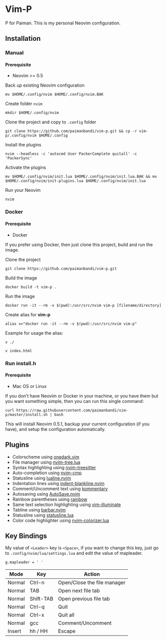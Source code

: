 # Vim-P

P for Paiman. This is my personal Neovim configuration.


## Installation

### Manual

#### Prerequisite

- Neovim >= 0.5

Back up existing Neovim configuration

    mv $HOME/.config/nvim $HOME/.config/nvim.BAK


Create folder `nvim`

    mkdir $HOME/.config/nvim


Clone the project and copy to `.config` folder

    git clone https://github.com/paimanbandi/vim-p.git && cp -r vim-p/.config/nvim $HOME/.config


Install the plugins

    nvim --headless -c 'autocmd User PackerComplete quitall' -c 'PackerSync'


Activate the plugins

    mv $HOME/.config/nvim/init.lua $HOME/.config/nvim/init.lua.BAK && mv $HOME/.config/nvim/init-plugins.lua $HOME/.config/nvim/init.lua


Run your Neovim

    nvim


### Docker

#### Prerequisite

- Docker

If you prefer using Docker, then just clone this project, build and run the image.

Clone the project

    git clone https://github.com/paimanbandi/vim-p.git


Build the image

    docker build -t vim-p .


Run the image

    docker run -it --rm -v $(pwd):/usr/src/nvim vim-p [filename/directory]


Create alias for **vim-p**

    alias v="docker run -it --rm -v $(pwd):/usr/src/nvim vim-p"


Example for usage the alias:

    v ./

    v index.html


### Run install.h

#### Prerequisite

- Mac OS or Linux


If you don't have Neovim or Docker in your machine, or you have them but you want something simple, then you can run this single command:

    curl https://raw.githubusercontent.com/paimanbandi/vim-p/master/install.sh | bash


This will install Neovim 0.5.1, backup your current configuration (if you have), and setup the configuration automatically.


## Plugins

- Colorscheme using [onedark.vim](https://github.com/joshdick/onedark.vim)
- File manager using [nvim-tree.lua](https://github.com/kyazdani42/nvim-tree.lua)
- Syntax highlighting using [nvim-treesitter](https://github.com/nvim-treesitter/nvim-treesitter)
- Auto-completion using [nvim-cmp](https://github.com/hrsh7th/nvim-cmp)
- Statusline using [lualine.nvim](https://github.com/nvim-lualine/lualine.nvim)
- Indentation lines using [indent-blankline.nvim](https://github.com/lukas-reineke/indent-blankline.nvim)
- Comment/Uncomment text using [kommentary](https://github.com/b3nj5m1n/kommentary)
- Autosaving using [AutoSave.nvim](https://github.com/Pocco81/AutoSave.nvim)
- Rainbow parentheses using [rainbow](https://github.com/luochen1990/rainbow)
- Same text selection highlighting using [vim-illuminate](https://github.com/RRethy/vim-illuminate)
- Tabline using [barbar.nvim](https://github.com/romgrk/barbar.nvim)
- Statusline using [statusline.lua](https://github.com/beauwilliams/statusline.lua)
- Color code highlighter using [nvim-colorizer.lua](https://github.com/norcalli/nvim-colorizer.lua)


## Key Bindings

My value of `<Leader>` key is `<Space>`, if you want to change this key, just go to `.config/nvim/lua/settings.lua` and edit the value of mapleader.

    g.mapleader = ' '


| Mode   | Key               | Action                                     |
|--------|-------------------|--------------------------------------------|
| Normal | Ctrl-n            | Open/Close the file manager                |
| Normal | TAB               | Open next file tab                         |
| Normal | Shift-TAB         | Open previous file tab                     |
| Normal | Ctrl-q            | Quit                                       |
| Normal | Ctrl-x            | Quit all                                   |
| Normal | gcc               | Comment/Uncomment                          |
| Insert | hh / HH           | Escape                                     |
